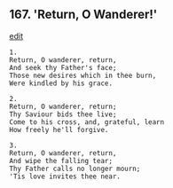 
## 167.  'Return, O Wanderer!'
[edit](https://docs.google.com/document/d/1O59kwDJh_bh7U4D7K9DBC7QelmpVHLkN/edit?mode=html)



    1.
    Return, O wanderer, return,
    And seek thy Father's face;
    Those new desires which in thee burn,
    Were kindled by his grace.

    2.
    Return, O wanderer, return;
    Thy Saviour bids thee live;
    Come to his cross, and, grateful, learn
    How freely he'll forgive.

    3.
    Return, O wanderer, return,
    And wipe the falling tear;
    Thy Father calls no longer mourn;
    'Tis love invites thee near.
